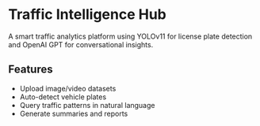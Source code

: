 # Traffic Intelligence Hub

A smart traffic analytics platform using YOLOv11 for license plate detection and OpenAI GPT for conversational insights.

## Features
- Upload image/video datasets
- Auto-detect vehicle plates
- Query traffic patterns in natural language
- Generate summaries and reports

